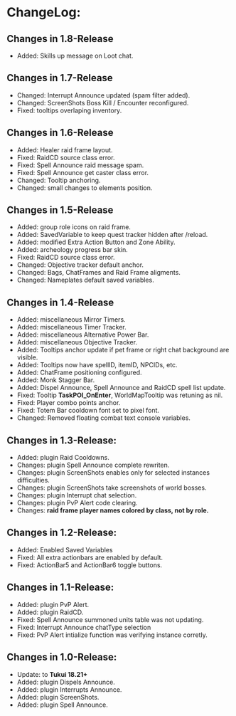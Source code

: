 # ChangeLog:

## Changes in 1.8-Release

+ Added: Skills up message on Loot chat.

## Changes in 1.7-Release

+ Changed: Interrupt Announce updated (spam filter added).
+ Changed: ScreenShots Boss Kill / Encounter reconfigured.
+ Fixed: tooltips overlaping inventory.

## Changes in 1.6-Release

+ Added: Healer raid frame layout.
+ Fixed: RaidCD source class error.
+ Fixed: Spell Announce raid message spam.
+ Fixed: Spell Announce get caster class error.
+ Changed: Tooltip anchoring.
+ Changed: small changes to elements position.

## Changes in 1.5-Release

+ Added: group role icons on raid frame.
+ Added: SavedVariable to keep quest tracker hidden after /reload.
+ Added: modified Extra Action Button and Zone Ability.
+ Added: archeology progress bar skin.
+ Fixed: RaidCD source class error.
+ Changed: Objective tracker default anchor.
+ Changed: Bags, ChatFrames and Raid Frame aligments.
+ Changed: Nameplates default saved variables.

## Changes in 1.4-Release

+ Added: miscellaneous Mirror Timers.
+ Added: miscellaneous Timer Tracker.
+ Added: miscellaneous Alternative Power Bar.
+ Added: miscellaneous Objective Tracker.
+ Added: Tooltips anchor update if pet frame or right chat background are visible.
+ Added: Tooltips now have spellID, itemID, NPCIDs, etc.
+ Added: ChatFrame positioning configured.
+ Added: Monk Stagger Bar.
+ Added: Dispel Announce, Spell Announce and RaidCD spell list update.
+ Fixed: Tooltip **TaskPOI_OnEnter**, WorldMapTooltip was retuning as nil.
+ Fixed: Player combo points anchor.
+ Fixed: Totem Bar cooldown font set to pixel font.
+ Changed: Removed floating combat text console variables.

## Changes in 1.3-Release:

+ Added: plugin Raid Cooldowns.
+ Changes: plugin Spell Announce complete rewriten.
+ Changes: plugin ScreenShots enables only for selected instances difficulties.
+ Changes: plugin ScreenShots take screenshots of world bosses.
+ Changes: plugin Interrupt chat selection.
+ Changes: plugin PvP Alert code clearing.
+ Changes: **raid frame player names colored by class, not by role.**

## Changes in 1.2-Release:

+ Added: Enabled Saved Variables
+ Fixed: All extra actionbars are enabled by default.
+ Fixed: ActionBar5 and ActionBar6 toggle buttons.

## Changes in 1.1-Release:

+ Added: plugin PvP Alert.
+ Added: plugin RaidCD.
+ Fixed: Spell Announce summoned units table was not updating.
+ Fixed: Interrupt Announce chatType selection
+ Fixed: PvP Alert intialize function was verifying instance corretly.

## Changes in 1.0-Release:

+ Update: to **Tukui 18.21+**
+ Added: plugin Dispels Announce.
+ Added: plugin Interrupts Announce.
+ Added: plugin ScreenShots.
+ Added: plugin Spell Announce.